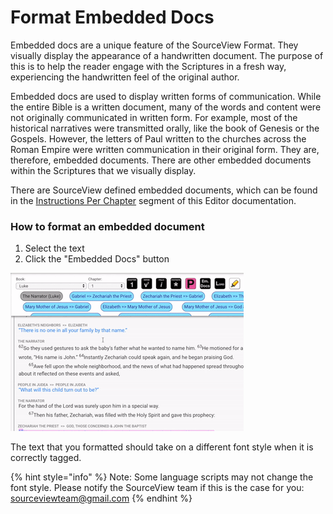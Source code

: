 # Format Embedded Docs

Embedded docs are a unique feature of the SourceView Format. They visually display the appearance of a handwritten document. The purpose of this is to help the reader engage with the Scriptures in a fresh way, experiencing the handwritten feel of the original author.

Embedded docs are used to display written forms of communication. While the entire Bible is a written document, many of the words and content were not originally communicated in written form. For example, most of the historical narratives were transmitted orally, like the book of Genesis or the Gospels. However, the letters of Paul written to the churches across the Roman Empire were written communication in their original form. They are, therefore, embedded documents. There are other embedded documents within the Scriptures that we visually display.

There are SourceView defined embedded documents, which can be found in the [Instructions Per Chapter](../../instructions-per-chapter/instructions-per-chapter-1.md) segment of this Editor documentation.

### How to format an embedded document

1. Select the text
2. Click the "Embedded Docs" button

![](../../.gitbook/assets/ezgif.com-crop-6.gif)

The text that you formatted should take on a different font style when it is correctly tagged. 

{% hint style="info" %}
Note: Some language scripts may not change the font style. Please notify the SourceView team if this is the case for you: sourceviewteam@gmail.com
{% endhint %}

